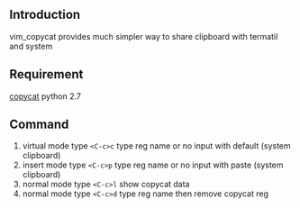 Introduction
---
vim_copycat provides much simpler way to share clipboard with termatil and system


Requirement
---
[copycat](https://github.com/littleq0903/copycat)
python 2.7


Command
---

1. virtual mode type `<C-c>c` type reg name or no input with default (system clipboard)
2. insert mode type `<C-c>p` type reg name or no input with paste (system clipboard)
3. normal mode type `<C-c>l` show copycat data
4. normal mode type `<C-c>d` type reg name then remove copycat reg

